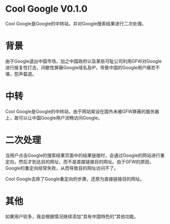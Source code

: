 Cool Google V0.1.0
==================

Cool Google是Google的中转站，并对Google搜索结果进行二次处理。

背景
====

由于Google退出中国市场，加之中国政府以及某些可耻公司利用GFW对Google进行报复性打击，间歇性屏蔽Google域名及IP，导致中国的Google用户痛苦不堪，怨声载道。

中转
====

Cool Google是Google的中转站，由于网站架设在国外未被GFW屏蔽的服务器上，故可以让中国Google用户流畅访问Google。

二次处理
========

当用户点击Google的搜索结果页面中的结果链接时，会通过Google的网站进行重定向，然后才到达目的网址，而不是直接链接目的网址。由于GFW的原因，Google的重定向经常失败，从而导致目的网址访问不了。

Cool Google去除了Google重定向的步骤，还原为直接链接目的网址。

其他
====

如果用户较多，我会根据情况继续添加“具有中国特色的”其他功能。

